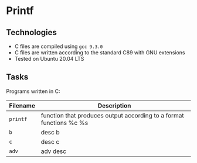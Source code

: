 # Printf

## Technologies
* C files are compiled using `gcc 9.3.0`
* C files are written according to the standard C89 with GNU extensions
* Tested on Ubuntu 20.04 LTS

## Tasks
Programs written in C:

| Filename | Description |
| -------- | ----------- |
| `printf` | function that produces output according to a format functions %c %s |
| `b` | desc b |
| `c` | desc c |
| `adv` | adv desc |

